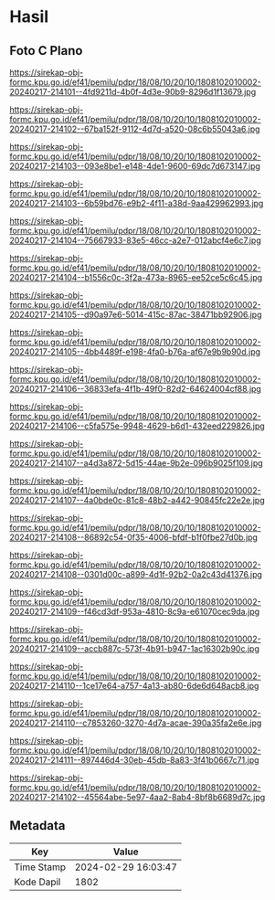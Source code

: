 # Hasil

## Foto C Plano

https://sirekap-obj-formc.kpu.go.id/ef41/pemilu/pdpr/18/08/10/20/10/1808102010002-20240217-214101--4fd9211d-4b0f-4d3e-90b9-8296d1f13679.jpg

https://sirekap-obj-formc.kpu.go.id/ef41/pemilu/pdpr/18/08/10/20/10/1808102010002-20240217-214102--67ba152f-9112-4d7d-a520-08c6b55043a6.jpg

https://sirekap-obj-formc.kpu.go.id/ef41/pemilu/pdpr/18/08/10/20/10/1808102010002-20240217-214103--093e8be1-e148-4de1-9600-69dc7d673147.jpg

https://sirekap-obj-formc.kpu.go.id/ef41/pemilu/pdpr/18/08/10/20/10/1808102010002-20240217-214103--6b59bd76-e9b2-4f11-a38d-9aa429962993.jpg

https://sirekap-obj-formc.kpu.go.id/ef41/pemilu/pdpr/18/08/10/20/10/1808102010002-20240217-214104--75667933-83e5-46cc-a2e7-012abcf4e6c7.jpg

https://sirekap-obj-formc.kpu.go.id/ef41/pemilu/pdpr/18/08/10/20/10/1808102010002-20240217-214104--b1556c0c-3f2a-473a-8965-ee52ce5c6c45.jpg

https://sirekap-obj-formc.kpu.go.id/ef41/pemilu/pdpr/18/08/10/20/10/1808102010002-20240217-214105--d90a97e6-5014-415c-87ac-38471bb92906.jpg

https://sirekap-obj-formc.kpu.go.id/ef41/pemilu/pdpr/18/08/10/20/10/1808102010002-20240217-214105--4bb4489f-e198-4fa0-b76a-af67e9b9b90d.jpg

https://sirekap-obj-formc.kpu.go.id/ef41/pemilu/pdpr/18/08/10/20/10/1808102010002-20240217-214106--36833efa-4f1b-49f0-82d2-64624004cf88.jpg

https://sirekap-obj-formc.kpu.go.id/ef41/pemilu/pdpr/18/08/10/20/10/1808102010002-20240217-214106--c5fa575e-9948-4629-b6d1-432eed229826.jpg

https://sirekap-obj-formc.kpu.go.id/ef41/pemilu/pdpr/18/08/10/20/10/1808102010002-20240217-214107--a4d3a872-5d15-44ae-9b2e-096b9025f109.jpg

https://sirekap-obj-formc.kpu.go.id/ef41/pemilu/pdpr/18/08/10/20/10/1808102010002-20240217-214107--4a0bde0c-81c8-48b2-a442-90845fc22e2e.jpg

https://sirekap-obj-formc.kpu.go.id/ef41/pemilu/pdpr/18/08/10/20/10/1808102010002-20240217-214108--86892c54-0f35-4006-bfdf-b1f0fbe27d0b.jpg

https://sirekap-obj-formc.kpu.go.id/ef41/pemilu/pdpr/18/08/10/20/10/1808102010002-20240217-214108--0301d00c-a899-4d1f-92b2-0a2c43d41376.jpg

https://sirekap-obj-formc.kpu.go.id/ef41/pemilu/pdpr/18/08/10/20/10/1808102010002-20240217-214109--f46cd3df-953a-4810-8c9a-e61070cec9da.jpg

https://sirekap-obj-formc.kpu.go.id/ef41/pemilu/pdpr/18/08/10/20/10/1808102010002-20240217-214109--accb887c-573f-4b91-b947-1ac16302b90c.jpg

https://sirekap-obj-formc.kpu.go.id/ef41/pemilu/pdpr/18/08/10/20/10/1808102010002-20240217-214110--1ce17e64-a757-4a13-ab80-6de6d648acb8.jpg

https://sirekap-obj-formc.kpu.go.id/ef41/pemilu/pdpr/18/08/10/20/10/1808102010002-20240217-214110--c7853260-3270-4d7a-acae-390a35fa2e6e.jpg

https://sirekap-obj-formc.kpu.go.id/ef41/pemilu/pdpr/18/08/10/20/10/1808102010002-20240217-214111--897446d4-30eb-45db-8a83-3f41b0667c71.jpg

https://sirekap-obj-formc.kpu.go.id/ef41/pemilu/pdpr/18/08/10/20/10/1808102010002-20240217-214102--45564abe-5e97-4aa2-8ab4-8bf8b6689d7c.jpg


## Metadata

| Key        | Value               |
| ---------- | ------------------- |
| Time Stamp | 2024-02-29 16:03:47 |
| Kode Dapil | 1802                |



